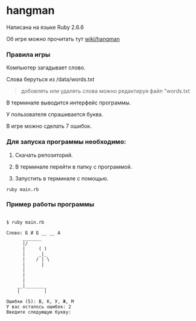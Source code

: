 # hangman

Написана на языке Ruby 2.6.6

Об игре можно прочитать тут [wiki/hangman](https://ru.wikiredia.com/wiki/%D0%92%D0%B8%D1%81%D0%B5%D0%BB%D0%B8%D1%86%D0%B0_(%D0%B8%D0%B3%D1%80%D0%B0))

### Правила игры

  Компьютер загадывает слово.
  
  Слова беруться из /data/words.txt 
  
  > добовлять или удалять слова можно редактируя файл "words.txt
  
  В терминале выводится интерфейс программы.
  
  У пользователя спрашивается буква.
  
  В игре можно сделать 7 ошибок.
  
### Для запуска программы необходимо:

 1. Скачать репозиторий.
 
 2. В терминале перейти в папку с программой.

 3. Запустить в терминале с помощью.
``` 
ruby main.rb
```
 
### Пример работы программы

``` console

$ ruby main.rb

Слово: Б И Б __ __ А
	  _______
	  |/
	  |     ( )
	  |     _|_
	  |    / | \
	  |      |
	  |
	  |
	  |
	__|________
	|         |

Ошибки (5): В, К, У, Ж, М
У вас осталось ошибок: 2
Введите следующую букву:

```
